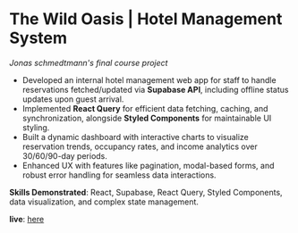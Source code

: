 

# The Wild Oasis | Hotel Management System  
*Jonas schmedtmann's final course project*
- Developed an internal hotel management web app for staff to handle reservations fetched/updated via **Supabase API**, including offline status updates upon guest arrival.  
- Implemented **React Query** for efficient data fetching, caching, and synchronization, alongside **Styled Components** for maintainable UI styling.  
- Built a dynamic dashboard with interactive charts to visualize reservation trends, occupancy rates, and income analytics over 30/60/90-day periods.  
- Enhanced UX with features like pagination, modal-based forms, and robust error handling for seamless data interactions.  

**Skills Demonstrated**: React, Supabase, React Query, Styled Components, data visualization, and complex state management.  


**live**: [here](https://the-wild-oasis-bay-nine.vercel.app)
